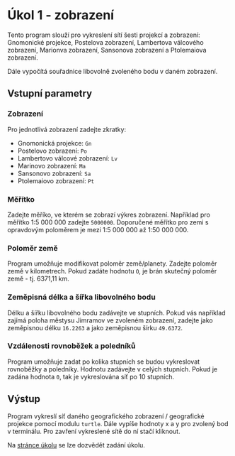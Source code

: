 # Úkol 1 - zobrazení

Tento program slouží pro vykreslení sítí šesti projekcí a zobrazení:
Gnomonické projekce, Postelova zobrazení, Lambertova válcového zobrazení, Marionva zobrazení, Sansonova zobrazení a Ptolemaiova zobrazení.

Dále vypočítá souřadnice libovolně zvoleného bodu v daném zobrazení.

## Vstupní parametry

### Zobrazení
Pro jednotlivá zobrazení zadejte zkratky:
* Gnomonická projekce: `Gn`
* Postelovo zobrazení: `Po`
* Lambertovo válcové zobrazení: `Lv`
* Marinovo zobrazení: `Ma`
* Sansonovo zobrazení: `Sa`
* Ptolemaiovo zobrazení: `Pt`

### Měřítko
Zadejte měříko, ve kterém se zobrazí výkres zobrazení. Například pro měřítko 1:5 000 000 zadejte `5000000`. 
Doporučené měřítko pro zemi s opravdovým poloměrem je mezi 1:5 000 000 až 1:50 000 000. 

### Poloměr země
Program umožňuje modifikovat poloměr země/planety. Zadejte poloměr země v kilometrech. Pokud zadáte hodnotu `O`, je brán skutečný poloměr země - tj. 6371,11 km.

### Zeměpisná délka a šířka libovolného bodu
Délku a šířku libovolného bodu zadávejte ve stupních. Pokud vás například zajímá poloha městysu Jimramov ve zvoleném zobrazení, zadejte jako zeměpisnou délku `16.2263` a jako zeměpisnou šírku `49.6372`. 

### Vzdálenosti rovnoběžek a poledníků
Program umožňuje zadat po kolika stupních se budou vykreslovat rovnoběžky a poledníky. Hodnotu zadávejte v celých stupních. Pokud je zadána hodnota `0`, tak je vykreslována síť po 10 stupních. 

## Výstup
Program vykreslí síť daného geografického zobrazení / geografické projekce pomocí modulu `turtle`. Dále vypíše hodnoty x a y pro zvolený bod v terminálu.
Pro zavření vykreslené sítě do ní stačí kliknout.

Na [stránce úkolu](https://github.com/xtompok/uvod-do-prg_20/tree/master/du01) se lze dozvědět zadání úkolu.
